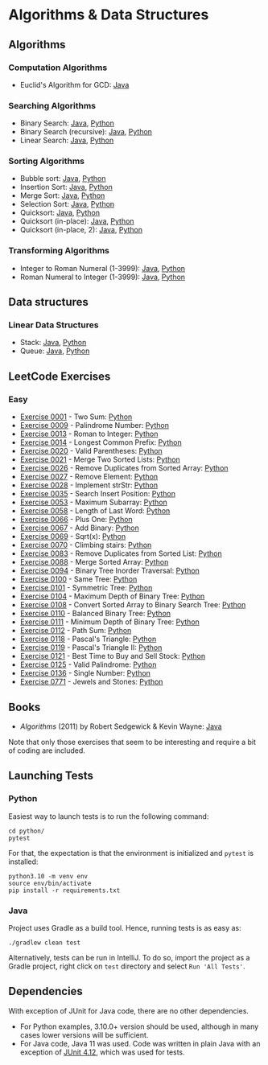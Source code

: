 # Algorithms &amp; Data Structures

## Algorithms

### Computation Algorithms
* Euclid's Algorithm for GCD: [Java](../../blob/master/java/src/main/java/com/vilisimo/ads/algorithms/computations/EuclidsAlgorithm.java)

### Searching Algorithms
* Binary Search: [Java](../../blob/master/java/src/main/java/com/vilisimo/ads/algorithms/searching/BinarySearch.java), [Python](../../blob/master/python/algorithms/searching/binary.py)
* Binary Search (recursive): [Java](../../blob/master/java/src/main/java/com/vilisimo/ads/algorithms/searching/RecursiveBinarySearch.java), [Python](../../blob/master/python/algorithms/searching/recursiveBinary.py)
* Linear Search: [Java](../../blob/master/java/src/main/java/com/vilisimo/ads/algorithms/searching/LinearSearch.java), [Python](../../blob/master/python/algorithms/searching/linear.py)

### Sorting Algorithms
* Bubble sort: [Java](../../blob/master/java/src/main/java/com/vilisimo/ads/algorithms/sorting/BubbleSort.java), [Python](../../blob/master/python/algorithms/sorting/bubble.py)
* Insertion Sort: [Java](../../blob/master/java/src/main/java/com/vilisimo/ads/algorithms/sorting/InsertionSort.java), [Python](../../blob/master/python/algorithms/sorting/insertion.py)
* Merge Sort: [Java](../../blob/master/java/src/main/java/com/vilisimo/ads/algorithms/sorting/MergeSort.java), [Python](../../blob/master/python/algorithms/sorting/mergesort.py)
* Selection Sort: [Java](../../blob/master/java/src/main/java/com/vilisimo/ads/algorithms/sorting/SelectionSort.java), [Python](../../blob/master/python/algorithms/sorting/selection.py)
* Quicksort: [Java](../../blob/master/java/src/main/java/com/vilisimo/ads/algorithms/sorting/QuickSort.java), [Python](../../blob/master/python/algorithms/sorting/quicksort.py)
* Quicksort (in-place): [Java](../../blob/master/java/src/main/java/com/vilisimo/ads/algorithms/sorting/QuickSortInPlace.java), [Python](../../blob/master/python/algorithms/sorting/quicksort.py#L33)
* Quicksort (in-place, 2): [Java](../../blob/master/java/src/main/java/com/vilisimo/ads/algorithms/sorting/QuickSortPivotFirst.java), [Python](../../blob/master/python/algorithms/sorting/quicksort.py#L70)

### Transforming Algorithms
* Integer to Roman Numeral (1-3999): [Java](../../blob/master/java/src/main/java/com/vilisimo/ads/algorithms/transforming/RomanNumerals.java#L20), [Python](../../blob/master/python/algorithms/transforming/roman.py#L19)
* Roman Numeral to Integer (1-3999): [Java](../../blob/master/java/src/main/java/com/vilisimo/ads/algorithms/transforming/RomanNumerals.java#L40), [Python](../../blob/master/python/algorithms/transforming/roman.py#L35)

## Data structures

### Linear Data Structures
* Stack: [Java](../../blob/master/java/src/main/java/com/vilisimo/ads/structures/stack), [Python](../../blob/master/python/structures/stack.py)
* Queue: [Java](../../blob/master/java/src/main/java/com/vilisimo/ads/structures/queue), [Python](../../blob/master/python/structures/queue.py)

## LeetCode Exercises

### Easy
* [Exercise 0001](https://leetcode.com/problems/two-sum/) - Two Sum: [Python](../../blob/master/python/leetcode/easy/ex0001.py)
* [Exercise 0009](https://leetcode.com/problems/palindrome-number/) - Palindrome Number: [Python](../../blob/master/python/leetcode/easy/ex0009.py)
* [Exercise 0013](https://leetcode.com/problems/roman-to-integer/) - Roman to Integer: [Python](../../blob/master/python/leetcode/easy/ex0013.py)
* [Exercise 0014](https://leetcode.com/problems/longest-common-prefix) - Longest Common Prefix: [Python](../../blob/master/python/leetcode/easy/ex0014.py)
* [Exercise 0020](https://leetcode.com/problems/valid-parentheses/) - Valid Parentheses: [Python](../../blob/master/python/leetcode/easy/ex0020.py)
* [Exercise 0021](https://leetcode.com/problems/merge-two-sorted-lists/) - Merge Two Sorted Lists: [Python](../../blob/master/python/leetcode/easy/ex0021.py)
* [Exercise 0026](https://leetcode.com/problems/remove-duplicates-from-sorted-array/) - Remove Duplicates from Sorted Array: [Python](../../blob/master/python/leetcode/easy/ex0026.py)
* [Exercise 0027](https://leetcode.com/problems/remove-element/) - Remove Element: [Python](../../blob/master/python/leetcode/easy/ex0027.py)
* [Exercise 0028](https://leetcode.com/problems/implement-strstr/) - Implement strStr: [Python](../../blob/master/python/leetcode/easy/ex0028.py)
* [Exercise 0035](https://leetcode.com/problems/search-insert-position/) - Search Insert Position: [Python](../../blob/master/python/leetcode/easy/ex0035.py)
* [Exercise 0053](https://leetcode.com/problems/maximum-subarray) - Maximum Subarray: [Python](../../blob/master/python/leetcode/easy/ex0053.py)
* [Exercise 0058](https://leetcode.com/problems/length-of-last-word/) - Length of Last Word: [Python](../../blob/master/python/leetcode/easy/ex0058.py)
* [Exercise 0066](https://leetcode.com/problems/plus-one/) - Plus One: [Python](../../blob/master/python/leetcode/easy/ex0066.py)
* [Exercise 0067](https://leetcode.com/problems/add-binary/) - Add Binary: [Python](../../blob/master/python/leetcode/easy/ex0067.py)
* [Exercise 0069](https://leetcode.com/problems/sqrtx/) - Sqrt(x): [Python](../../blob/master/python/leetcode/easy/ex0069.py)
* [Exercise 0070](https://leetcode.com/problems/climbing-stairs/) - Climbing stairs: [Python](../../blob/master/python/leetcode/easy/ex0070.py)
* [Exercise 0083](https://leetcode.com/problems/remove-duplicates-from-sorted-list/) - Remove Duplicates from Sorted List: [Python](../../blob/master/python/leetcode/easy/ex0083.py)
* [Exercise 0088](https://leetcode.com/problems/merge-sorted-array/) - Merge Sorted Array: [Python](../../blob/master/python/leetcode/easy/ex0088.py)
* [Exercise 0094](https://leetcode.com/problems/binary-tree-inorder-traversal/) - Binary Tree Inorder Traversal: [Python](../../blob/master/python/leetcode/easy/ex0094.py)
* [Exercise 0100](https://leetcode.com/problems/same-tree/) - Same Tree: [Python](../../blob/master/python/leetcode/easy/ex0100.py)
* [Exercise 0101](https://leetcode.com/problems/symmetric-tree/) - Symmetric Tree: [Python](../../blob/master/python/leetcode/easy/ex0101.py)
* [Exercise 0104](https://leetcode.com/problems/maximum-depth-of-binary-tree/) - Maximum Depth of Binary Tree: [Python](../../blob/master/python/leetcode/easy/ex0104.py)
* [Exercise 0108](https://leetcode.com/problems/convert-sorted-array-to-binary-search-tree/) - Convert Sorted Array to Binary Search Tree: [Python](../../blob/master/python/leetcode/easy/ex0108.py)
* [Exercise 0110](https://leetcode.com/problems/balanced-binary-tree/) - Balanced Binary Tree: [Python](../../blob/master/python/leetcode/easy/ex0110.py)
* [Exercise 0111](https://leetcode.com/problems/minimum-depth-of-binary-tree/) - Minimum Depth of Binary Tree: [Python](../../blob/master/python/leetcode/easy/ex0111.py)
* [Exercise 0112](https://leetcode.com/problems/path-sum/) - Path Sum: [Python](../../blob/master/python/leetcode/easy/ex0112.py)
* [Exercise 0118](https://leetcode.com/problems/pascals-triangle/) - Pascal's Triangle: [Python](../../blob/master/python/leetcode/easy/ex0118.py)
* [Exercise 0119](https://leetcode.com/problems/pascals-triangle-ii/) - Pascal's Triangle II: [Python](../../blob/master/python/leetcode/easy/ex0119.py)
* [Exercise 0121](https://leetcode.com/problems/best-time-to-buy-and-sell-stock/submissions/) - Best Time to Buy and Sell Stock: [Python](../../blob/master/python/leetcode/easy/ex0121.py)
* [Exercise 0125](https://leetcode.com/problems/valid-palindrome/) - Valid Palindrome: [Python](../../blob/master/python/leetcode/easy/ex0125.py)
* [Exercise 0136](https://leetcode.com/problems/single-number/submissions/) - Single Number: [Python](../../blob/master/python/leetcode/easy/ex0136.py)
* [Exercise 0771](https://leetcode.com/problems/jewels-and-stones/) - Jewels and Stones: [Python](../../blob/master/python/leetcode/easy/ex0771.py)

## Books
* *Algorithms* (2011) by Robert Sedgewick & Kevin Wayne: [Java](../../blob/master/java/src/main/java/com/vilisimo/ads/books/algorithms)

Note that only those exercises that seem to be interesting and require a bit of coding are included.

## Launching Tests

### Python
Easiest way to launch tests is to run the following command:

~~~
cd python/
pytest
~~~

For that, the expectation is that the environment is initialized and `pytest`
is installed:

~~~
python3.10 -m venv env
source env/bin/activate
pip install -r requirements.txt
~~~

### Java
Project uses Gradle as a build tool. Hence, running tests is as easy as:

~~~
./gradlew clean test
~~~

Alternatively, tests can be run in IntelliJ. To do so, import the project as a
Gradle project, right click on `test` directory and select `Run 'All Tests'`.

## Dependencies
With exception of JUnit for Java code, there are no other dependencies.
* For Python examples, 3.10.0+ version should be used, although in many cases
lower versions will be sufficient.
* For Java code, Java 11 was used. Code was written in plain Java with
an exception of [JUnit 4.12](http://junit.org/junit4/), which was used for
tests.
